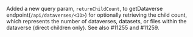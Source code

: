 Added a new query param, ``returnChildCount``, to getDataverse endpoint(``/api/dataverses/<ID>``) for optionally retrieving the child count, which represents the number of dataverses, datasets, or files within the dataverse (direct children only). See also #11255 and #11259.
